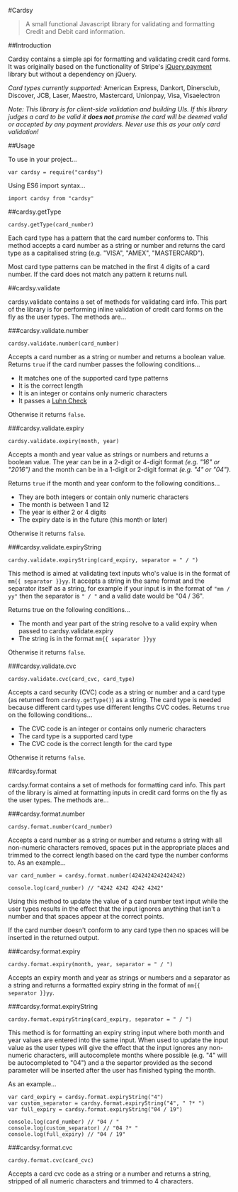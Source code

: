#Cardsy

> A small functional Javascript library for validating and formatting Credit and Debit card information.

##Introduction

Cardsy contains a simple api for formatting and validating credit card forms. It was originally based on the functionality of Stripe's [jQuery.payment](https://github.com/stripe/jquery.payment) library but without a dependency on jQuery.

*Card types currently supported:* American Express, Dankort, Dinersclub, Discover, JCB, Laser, Maestro, Mastercard, Unionpay, Visa, Visaelectron

*Note: This library is for client-side validation and building UIs. If this library judges a card to be valid it **does not** promise the card will be deemed valid or accepted by any payment providers. Never use this as your only card validation!*

##Usage

To use in your project...

```
var cardsy = require("cardsy")
```

Using ES6 import syntax...

```
import cardsy from "cardsy"
```

##cardsy.getType

```
cardsy.getType(card_number)
```

Each card type has a pattern that the card number conforms to. This method accepts a card number as a string or number and returns the card type as a capitalised string (e.g. "VISA", "AMEX", "MASTERCARD").

Most card type patterns can be matched in the first 4 digits of a card number. If the card does not match any pattern it returns null.

##cardsy.validate

cardsy.validate contains a set of methods for validating card info. This part of the library is for performing inline validation of credit card forms on the fly as the user types. The methods are...

###cardsy.validate.number

```
cardsy.validate.number(card_number)
```

Accepts a card number as a string or number and returns a boolean value. Returns `true` if the card number passes the following conditions...

- It matches one of the supported card type patterns
- It is the correct length
- It is an integer or contains only numeric characters
- It passes a [Luhn Check](https://en.wikipedia.org/wiki/Luhn_algorithm)

Otherwise it returns `false`.

###cardsy.validate.expiry

```
cardsy.validate.expiry(month, year)
```

Accepts a month and year value as strings or numbers and returns a boolean value. The year can be in a 2-digit or 4-digit format *(e.g. "16" or "2016")* and the month can be in a 1-digit or 2-digit format *(e.g. "4" or "04")*.

Returns `true` if the month and year conform to the following conditions...

- They are both integers or contain only numeric characters
- The month is between 1 and 12
- The year is either 2 or 4 digits
- The expiry date is in the future (this month or later)

Otherwise it returns `false`.

###cardsy.validate.expiryString

```
cardsy.validate.expiryString(card_expiry, separator = " / ")
```

This method is aimed at validating text inputs who's value is in the format of `mm{{ separator }}yy`. It accepts a string in the same format and the separator itself as a string, for example if your input is in the format of `"mm / yy"` then the separator is `" / "` and a valid date would be "04 / 36".

 Returns true on the following conditions...

- The month and year part of the string resolve to a valid expiry when passed to cardsy.validate.expiry
- The string is in the format `mm{{ separator }}yy`

Otherwise it returns `false`.

###cardsy.validate.cvc

```
cardsy.validate.cvc(card_cvc, card_type)
```

Accepts a card security (CVC) code as a string or number and a card type (as returned from `cardsy.getType()`) as a string. The card type is needed because different card types use different lengths CVC codes. Returns `true` on the following conditions...

- The CVC code is an integer or contains only numeric characters
- The card type is a supported card type
- The CVC code is the correct length for the card type

Otherwise it returns `false`.

##cardsy.format

cardsy.format contains a set of methods for formatting card info. This part of the library is aimed at formatting inputs in credit card forms on the fly as the user types. The methods are...

###cardsy.format.number

```
cardsy.format.number(card_number)
```

Accepts a card number as a string or number and returns a string with all non-numeric characters removed, spaces put in the appropriate places and trimmed to the correct length based on the card type the number conforms to. As an example...

```
var card_number = cardsy.format.number(4242424242424242)

console.log(card_number) // "4242 4242 4242 4242"
```

Using this method to update the value of a card number text input while the user types results in the effect that the input ignores anything that isn't a number and that spaces appear at the correct points.

If the card number doesn't conform to any card type then no spaces will be inserted in the returned output.

###cardsy.format.expiry

```
cardsy.format.expiry(month, year, separator = " / ")
```

Accepts an expiry month and year as strings or numbers and a separator as a string and returns a formatted expiry string in the format of `mm{{ separator }}yy`.

###cardsy.format.expiryString

```
cardsy.format.expiryString(card_expiry, separator = " / ")
```

This method is for formatting an expiry string input where both month and year values are entered into the same input. When used to update the input value as the user types will give the effect that the input ignores any non-numeric characters, will autocomplete months where possible (e.g. "4" will be autocompleted to "04") and a the separtor provided as the second parameter will be inserted after the user has finished typing the month.

As an example...

```
var card_expiry = cardsy.format.expiryString("4")
var custom_separator = cardsy.format.expiryString("4", " ?* ")
var full_expiry = cardsy.format.expiryString("04 / 19")

console.log(card_number) // "04 / "
console.log(custom_separator) // "04 ?* "
console.log(full_expiry) // "04 / 19"
```

###cardsy.format.cvc

```
cardsy.format.cvc(card_cvc)
```

Accepts a card cvc code as a string or a number and returns a string, stripped of all numeric characters and trimmed to 4 characters.